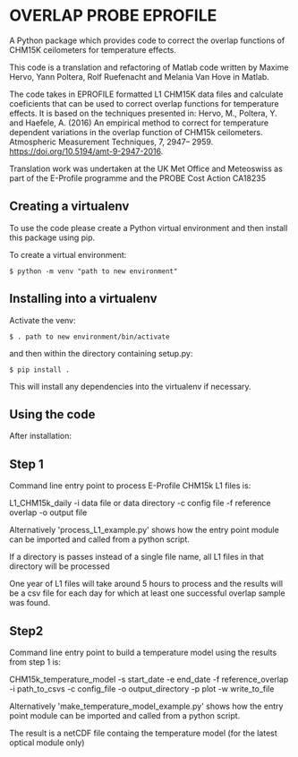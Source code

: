 # OVERLAP PROBE EPROFILE

A Python package which provides code to correct the overlap functions of CHM15K ceilometers for temperature effects. 

This code is a translation and refactoring of Matlab code written by Maxime Hervo, Yann Poltera, Rolf Ruefenacht and Melania Van Hove in Matlab.

The code takes in EPROFILE formatted L1 CHM15K data files and calculate coeficients that can be used to correct overlap functions for temperature effects. 
It is based on the techniques presented in: Hervo, M., Poltera, Y. and Haefele, A. (2016) An empirical method to correct for temperature dependent variations in the 
overlap function of CHM15k ceilometers. Atmospheric Measurement Techniques, 7, 2947– 2959. https://doi.org/10.5194/amt-9-2947-2016.

Translation work was undertaken at the UK Met Office and Meteoswiss as part of the E-Profile programme and the PROBE Cost Action CA18235

Creating a virtualenv
----------------------------

To use the code please create a Python virtual environment and then install this package using pip. 

To create a virtual environment:

    $ python -m venv "path to new environment"

Installing into a virtualenv
----------------------------

Activate the venv:

    $ . path to new environment/bin/activate
    
and then within the directory containing setup.py:

    $ pip install .

This will install any dependencies into the virtualenv if necessary.

Using the code
--------------

After installation:

Step 1
------
Command line entry point to process E-Profile CHM15k L1 files is:

L1_CHM15k_daily -i data file or data directory -c config file -f reference overlap -o output file

Alternatively 'process_L1_example.py' shows how the entry point module can be imported and called from a python script.

If a directory is passes instead of a single file name, all L1 files in that directory will be processed

One year of L1 files will take around 5 hours to process and the results will be a csv file for each day for which at least one successful 
overlap sample was found. 

Step2
------
Command line entry point to build a temperature model using the results from step 1 is:

CHM15k_temperature_model -s start_date -e end_date -f reference_overlap -i path_to_csvs -c config_file -o output_directory -p plot -w write_to_file

Alternatively 'make_temperature_model_example.py' shows how the entry point module can be imported and called from a python script.

The result is a netCDF file containg the temperature model (for the latest optical module only)
